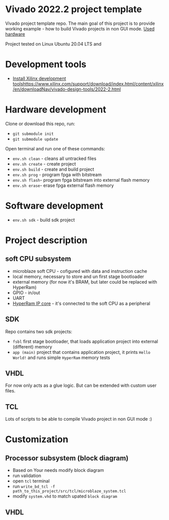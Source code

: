 # Vivado 2022.2 project template

Vivado project template repo. The main goal of this project is to provide working example - how to build Vivado projects in non GUI mode.
[Used hardware](https://shop.trenz-electronic.de/en/Products/Trenz-Electronic/TE0890-Spartan-7/)

Project tested on Linux Ubuntu 20.04 LTS and

# Development tools

- [Install Xilinx development tools]()https://www.xilinx.com/support/download/index.html/content/xilinx/en/downloadNav/vivado-design-tools/2022-2.html

# Hardware development

Clone or download this repo, run:
- `git submodule init`
- `git submodule update`

Open terminal and run one of these commands:
- `env.sh clean` - cleans all untracked files
- `env.sh create` - create project
- `env.sh build` - create and build project
- `env.sh prog` - program fpga with bitstream
- `env.sh flash`- program fpga bitstream into external flash memory
- `env.sh erase`- erase fpga external flash memory

# Software development

- `env.sh sdk` - build sdk project

# Project description

## soft CPU subsystem

- microblaze soft CPU - cofigured with data and instruction cache
- local memory, necessary to store and un first stage bootloader
- external memory (for now it's BRAM, but later could be replaced with HyperRam)
- GPIO - in/out
- UART
- [HyperRam IP core](https://github.com/MJoergen/HyperRAM) - it's connected to the soft CPU as a peripheral

## SDK

Repo contains two sdk projects:
- `fsbl` first stage bootloader, that loads application project into external (different) memory
- `app (main)` project that contains application project, it prints `Hello World!` and runs simple `HyperRam` memory tests

## VHDL

For now only acts as a glue logic. But can be extended with custom user files.

## TCL

Lots of scripts to be able to compile Vivado project in non GUI mode :)

# Customization

## Processor subsystem (block diagram)
- Based on Your needs modify block diagram
- run validation
- open `tcl` terminal
- run `write_bd_tcl -f path_to_this_project/src/tcl/microblaze_system.tcl`
- modify `system.vhd` to match upated `block diagram`

## VHDL



